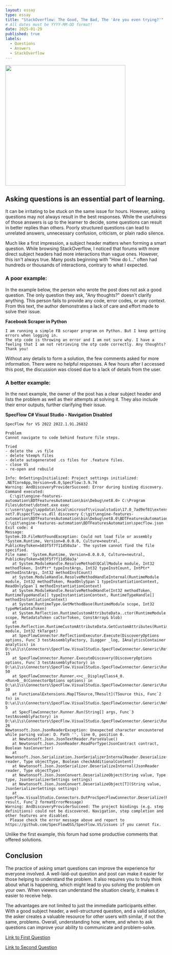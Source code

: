 ```yaml
---
layout: essay
type: essay
title: "StackOverflow: The Good, The Bad, The 'Are you even trying?'"
# All dates must be YYYY-MM-DD format!
date: 2025-01-29
published: true
labels:
  - Questions
  - Answers
  - StackOverflow
---
```


<img class="rounded float-start p-4" height="375px" src="../img/stack-overflow-questions.jpg">

## Asking questions is an essential part of learning. 
It can be irritating to be stuck on the same issue for hours. However, asking questions may not always result in the best responses. While the usefulness of those answers is up to the learner to decide, some questions can result in better replies than others. Poorly structured questions can lead to unrelated answers, unnecessary confusion, criticism, or plain radio silence. 

Much like a first impression, a subject header matters when forming a smart question. While browsing StackOverflow, I noticed that forums with more direct subject headers had more interactions than vague ones. However, this isn't always true. Many posts beginning with "How do I..."  often had hundreds or thousands of interactions, contrary to what I expected. 

### A poor example:

In the example below, the person who wrote the post does not ask a good question. The only question they ask, "Any thoughts?" doesn't clarify anything. This person fails to provide any code, error codes, or any context. From this text, the author demonstrates a lack of care and effort made to solve their issue. 


**Facebook Scraper in Python**
```
I am running a simple FB scraper program on Python. But I keep getting errors when logging in.
The otp code is throwing an error and I am not sure why. I have a feeling that I am not retrieving the otp code correctly. Any thoughts? Thank you!
```

Without any details to form a solution, the few comments asked for more information. There were no helpful responses.  A few hours after I accessed this post, the discussion was closed due to a lack of details from the user. 

### A better example:

In the next example, the owner of the post has a clear subject header and lists the problem as well as their attempts at solving it. They also include their error outputs, further clarifying their issue. 

**SpecFlow C# Visual Studio - Navigation Disabled**

```
SpecFlow for VS 2022 2022.1.91.26832

Problem
Cannot navigate to code behind feature file steps.

Tried
- delete the .vs file
- delete %temp% files
- delete autogenerated .cs files for .feature files.
- close VS
- re-open and rebuild

Info: OnSettingsInitialized: Project settings initialized: .NETCoreApp,Version=v8.0,SpecFlow:3.9.74
Warning: AndDiscoveryProviderSucceed: Error during binding discovery. 
Command executed:
  C:\git\engine-features-automation\BDTFeaturesAutomation\bin\Debug\net8.0> C:\Program Files\dotnet\dotnet.exe exec c:\users\guyl\appdata\local\microsoft\visualstudio\17.0_7ad9ef81\extensions\ypciabcb.3gp\Connectors\Generic-net7.0\specflow-vs.dll discovery C:\git\engine-features-automation\BDTFeaturesAutomation\bin\Debug\net8.0\BDTFeaturesAutomation.dll C:\git\engine-features-automation\BDTFeaturesAutomation\specflow.json
Exit code: 4
Message: 
System.IO.FileNotFoundException: Could not load file or assembly 'System.Runtime, Version=8.0.0.0, Culture=neutral, PublicKeyToken=b03f5f7f11d50a3a'. The system cannot find the file specified.
File name: 'System.Runtime, Version=8.0.0.0, Culture=neutral, PublicKeyToken=b03f5f7f11d50a3a'
   at System.ModuleHandle.ResolveMethod(QCallModule module, Int32 methodToken, IntPtr* typeInstArgs, Int32 typeInstCount, IntPtr* methodInstArgs, Int32 methodInstCount)
   at System.ModuleHandle.ResolveMethodHandleInternal(RuntimeModule module, Int32 methodToken, ReadOnlySpan`1 typeInstantiationContext, ReadOnlySpan`1 methodInstantiationContext)
   at System.ModuleHandle.ResolveMethodHandle(Int32 methodToken, RuntimeTypeHandle[] typeInstantiationContext, RuntimeTypeHandle[] methodInstantiationContext)
   at System.RuntimeType.GetMethodBase(RuntimeModule scope, Int32 typeMetadataToken)
   at System.Reflection.RuntimeCustomAttributeData..ctor(RuntimeModule scope, MetadataToken caCtorToken, ConstArray& blob)
   at System.Reflection.RuntimeCustomAttributeData.GetCustomAttributes(RuntimeModule module, Int32 tkTarget)
   at SpecFlowConnector.ReflectionExecutor.Execute(DiscoveryOptions options, Func`3 testAssemblyFactory, ILogger _log, IAnalyticsContainer analytics) in D:\a\1\s\Connectors\SpecFlow.VisualStudio.SpecFlowConnector.Generic\ReflectionExecutor.cs:line 15
   at SpecFlowConnector.Runner.ExecuteDiscovery(DiscoveryOptions options, Func`3 testAssemblyFactory) in D:\a\1\s\Connectors\SpecFlow.VisualStudio.SpecFlowConnector.Generic\Runner.cs:line 50
   at SpecFlowConnector.Runner.<>c__DisplayClass4_0.<Run>b__0(ConnectorOptions options) in D:\a\1\s\Connectors\SpecFlow.VisualStudio.SpecFlowConnector.Generic\Runner.cs:line 30
   at FunctionalExtensions.Map[TSource,TResult](TSource this, Func`2 fn) in D:\a\1\s\Connectors\SpecFlow.VisualStudio.SpecFlowConnector.Generic\NetExtensions\FunctionalExtensions.cs:line 5
   at SpecFlowConnector.Runner.Run(String[] args, Func`3 testAssemblyFactory) in D:\a\1\s\Connectors\SpecFlow.VisualStudio.SpecFlowConnector.Generic\Runner.cs:line 26
Newtonsoft.Json.JsonReaderException: Unexpected character encountered while parsing value: D. Path '', line 0, position 0.
   at Newtonsoft.Json.JsonTextReader.ParseValue()
   at Newtonsoft.Json.JsonReader.ReadForType(JsonContract contract, Boolean hasConverter)
   at Newtonsoft.Json.Serialization.JsonSerializerInternalReader.Deserialize(JsonReader reader, Type objectType, Boolean checkAdditionalContent)
   at Newtonsoft.Json.JsonSerializer.DeserializeInternal(JsonReader reader, Type objectType)
   at Newtonsoft.Json.JsonConvert.DeserializeObject(String value, Type type, JsonSerializerSettings settings)
   at Newtonsoft.Json.JsonConvert.DeserializeObject[T](String value, JsonSerializerSettings settings)
   at SpecFlow.VisualStudio.Connectors.OutProcSpecFlowConnector.Deserialize(RunProcessResult result, Func`2 formatErrorMessage)
Warning: AndDiscoveryProviderSucceed: The project bindings (e.g. step definitions) could not be discovered. Navigation, step completion and other features are disabled. 
  Please check the error message above and report to https://github.com/SpecFlowOSS/SpecFlow.VS/issues if you cannot fix.
```

Unlike the first example, this forum had some productive comments that offered solutions. 

## Conclusion
The practice of asking smart questions can improve the experience for everyone involved. A well-laid-out question and post can make it easier for those helping to understand the problem. It also requires you to truly think about what is happening, which might lead to you solving the problem on your own. When viewers can understand the situation clearly, it makes it easier to receive help. 

The advantages are not limited to just the immediate participants either. With a good subject header, a well-structured question, and a valid solution, the asker creates a valuable resource for other users with similar, if not the same, problems. Overall, understanding how, where, and when to ask questions can improve your ability to communicate and problem-solve.


[Link to First Question](https://stackoverflow.com/questions/79399093/facebook-scraper-in-python)

[Link to Second Question](https://stackoverflow.com/questions/79083122/specflow-c-sharp-visual-studio-navigation-disabled)


